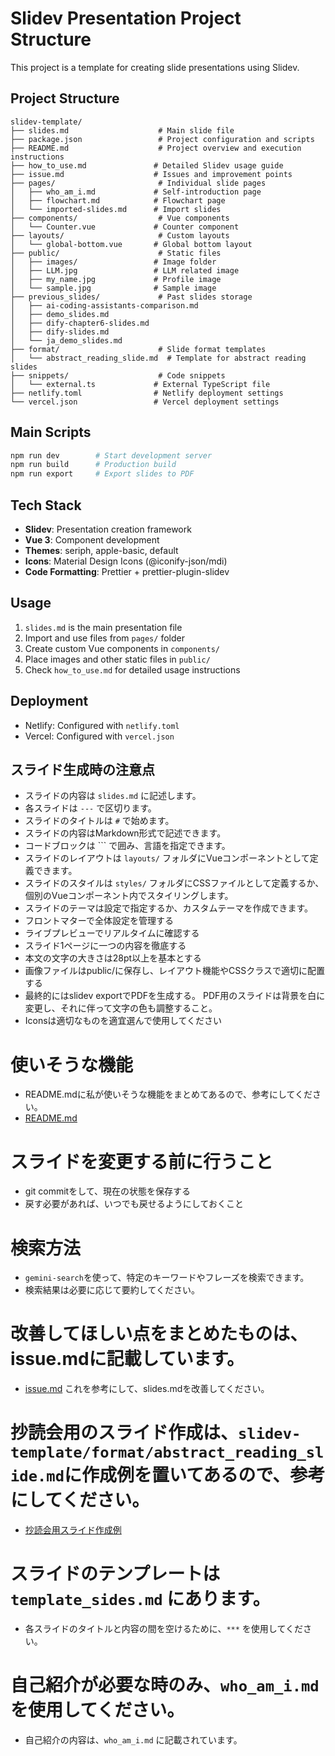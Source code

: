 # Slidev Presentation Project Structure

This project is a template for creating slide presentations using Slidev.

## Project Structure

```
slidev-template/
├── slides.md                    # Main slide file
├── package.json                 # Project configuration and scripts
├── README.md                    # Project overview and execution instructions
├── how_to_use.md               # Detailed Slidev usage guide
├── issue.md                    # Issues and improvement points
├── pages/                       # Individual slide pages
│   ├── who_am_i.md             # Self-introduction page
│   ├── flowchart.md            # Flowchart page
│   └── imported-slides.md      # Import slides
├── components/                  # Vue components
│   └── Counter.vue             # Counter component
├── layouts/                     # Custom layouts
│   └── global-bottom.vue       # Global bottom layout
├── public/                      # Static files
│   ├── images/                 # Image folder
│   ├── LLM.jpg                 # LLM related image
│   ├── my_name.jpg             # Profile image
│   └── sample.jpg              # Sample image
├── previous_slides/             # Past slides storage
│   ├── ai-coding-assistants-comparison.md
│   ├── demo_slides.md
│   ├── dify-chapter6-slides.md
│   ├── dify-slides.md
│   └── ja_demo_slides.md
├── format/                      # Slide format templates
│   └── abstract_reading_slide.md  # Template for abstract reading slides
├── snippets/                    # Code snippets
│   └── external.ts             # External TypeScript file
├── netlify.toml                # Netlify deployment settings
└── vercel.json                 # Vercel deployment settings
```

## Main Scripts

```bash
npm run dev        # Start development server
npm run build      # Production build
npm run export     # Export slides to PDF
```

## Tech Stack

- **Slidev**: Presentation creation framework
- **Vue 3**: Component development
- **Themes**: seriph, apple-basic, default
- **Icons**: Material Design Icons (@iconify-json/mdi)
- **Code Formatting**: Prettier + prettier-plugin-slidev

## Usage

1. `slides.md` is the main presentation file
2. Import and use files from `pages/` folder
3. Create custom Vue components in `components/`
4. Place images and other static files in `public/`
5. Check `how_to_use.md` for detailed usage instructions

## Deployment

- Netlify: Configured with `netlify.toml`
- Vercel: Configured with `vercel.json`

## スライド生成時の注意点
- スライドの内容は `slides.md` に記述します。
- 各スライドは `---` で区切ります。
- スライドのタイトルは `#` で始めます。
- スライドの内容はMarkdown形式で記述できます。
- コードブロックは ``` で囲み、言語を指定できます。
- スライドのレイアウトは `layouts/` フォルダにVueコンポーネントとして定義できます。
- スライドのスタイルは `styles/` フォルダにCSSファイルとして定義するか、個別のVueコンポーネント内でスタイリングします。
- スライドのテーマは設定で指定するか、カスタムテーマを作成できます。
- フロントマターで全体設定を管理する
- ライブプレビューでリアルタイムに確認する
- スライド1ページに一つの内容を徹底する
- 本文の文字の大きさは28pt以上を基本とする
- 画像ファイルはpublic/に保存し、レイアウト機能やCSSクラスで適切に配置する
- 最終的にはslidev exportでPDFを生成する。 PDF用のスライドは背景を白に変更し、それに伴って文字の色も調整すること。
- Iconsは適切なものを適宜選んで使用してください

# 使いそうな機能
- README.mdに私が使いそうな機能をまとめてあるので、参考にしてください。
- [README.md](README.md)

# スライドを変更する前に行うこと
- git commitをして、現在の状態を保存する
- 戻す必要があれば、いつでも戻せるようにしておくこと

# 検索方法
- `gemini-search`を使って、特定のキーワードやフレーズを検索できます。
- 検索結果は必要に応じて要約してください。

# 改善してほしい点をまとめたものは、issue.mdに記載しています。
- [issue.md](issue.md)
これを参考にして、slides.mdを改善してください。

# 抄読会用のスライド作成は、`slidev-template/format/abstract_reading_slide.md`に作成例を置いてあるので、参考にしてください。
- [抄読会用スライド作成例](format/abstract_reading_slide.md)

# スライドのテンプレートは `template_sides.md` にあります。
- 各スライドのタイトルと内容の間を空けるために、`***` を使用してください。

# 自己紹介が必要な時のみ、`who_am_i.md` を使用してください。
- 自己紹介の内容は、`who_am_i.md` に記載されています。
